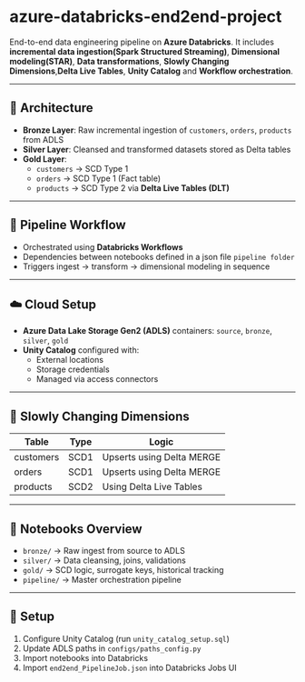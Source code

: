 # azure-databricks-end2end-project

End-to-end data engineering pipeline on **Azure Databricks**. It includes **incremental data ingestion(Spark Structured Streaming)**, **Dimensional modeling(STAR)**, **Data transformations**, **Slowly Changing Dimensions**,**Delta Live Tables**, **Unity Catalog** and **Workflow orchestration**.

---

## 🧱 Architecture

- **Bronze Layer**: Raw incremental ingestion of `customers`, `orders`, `products` from ADLS
- **Silver Layer**: Cleansed and transformed datasets stored as Delta tables
- **Gold Layer**:
  - `customers` → SCD Type 1
  - `orders` → SCD Type 1 (Fact table)
  - `products` → SCD Type 2 via **Delta Live Tables (DLT)**

---

## 🔄 Pipeline Workflow

- Orchestrated using **Databricks Workflows**
- Dependencies between notebooks defined in a json file `pipeline folder`
- Triggers ingest → transform → dimensional modeling in sequence

---

## ☁️ Cloud Setup

- **Azure Data Lake Storage Gen2 (ADLS)** containers: `source`, `bronze`, `silver`, `gold`
- **Unity Catalog** configured with:
  - External locations
  - Storage credentials
  - Managed via access connectors

---

## 🧠 Slowly Changing Dimensions

| Table     | Type | Logic                         |
|-----------|------|-------------------------------|
| customers | SCD1 | Upserts using Delta MERGE     |
| orders    | SCD1 | Upserts using Delta MERGE     |
| products  | SCD2 | Using Delta Live Tables       |

---

## 📂 Notebooks Overview

- `bronze/` → Raw ingest from source to ADLS
- `silver/` → Data cleansing, joins, validations
- `gold/` → SCD logic, surrogate keys, historical tracking
- `pipeline/` → Master orchestration pipeline

---

## 🔧 Setup

1. Configure Unity Catalog (run `unity_catalog_setup.sql`)
2. Update ADLS paths in `configs/paths_config.py`
3. Import notebooks into Databricks
4. Import `end2end_PipelineJob.json` into Databricks Jobs UI

